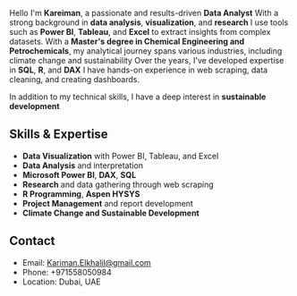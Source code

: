 Hello
I'm **Kareiman**, a passionate and results-driven **Data Analyst**
With a strong background in **data analysis**, **visualization**, and **research**
I use tools such as **Power BI**, **Tableau**, and **Excel**
to extract insights from complex datasets.
With a **Master's degree in Chemical Engineering and Petrochemicals**,
my analytical journey spans various industries, including climate change and sustainability
Over the years, I've developed expertise in **SQL**, **R**, and **DAX**
I have hands-on experience in web scraping, data cleaning, and creating dashboards.

In addition to my technical skills, I have a deep interest in **sustainable development**

## Skills & Expertise

- **Data Visualization** with Power BI, Tableau, and Excel
- **Data Analysis** and interpretation
- **Microsoft Power BI**, **DAX**, **SQL**
- **Research** and data gathering through web scraping
- **R Programming**, **Aspen HYSYS**
- **Project Management** and report development
- **Climate Change and Sustainable Development**

## Contact

- Email: [Kariman.Elkhalil@gmail.com](mailto:Kariman.Elkhalil@gmail.com)
- Phone: +971558050984
- Location: Dubai, UAE
